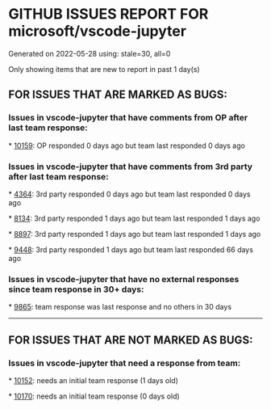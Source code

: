 
# GITHUB ISSUES REPORT FOR microsoft/vscode-jupyter


Generated on 2022-05-28 using: stale=30, all=0


Only showing items that are new to report in past 1 day(s)


## FOR ISSUES THAT ARE MARKED AS BUGS:


### Issues in vscode-jupyter that have comments from OP after last team response:


\* [10159](https://github.com/microsoft/vscode-jupyter/issues/10159 "jupyter does not provide correct completion suggestions"): OP responded 0 days ago but team last responded 0 days ago

### Issues in vscode-jupyter that have comments from 3rd party after last team response:


\* [4364](https://github.com/microsoft/vscode-jupyter/issues/4364 "Plotly graph animations do not work in jupyter notebook"): 3rd party responded 0 days ago but team last responded 0 days ago

\* [8134](https://github.com/microsoft/vscode-jupyter/issues/8134 "Failed to connect jupyterhub."): 3rd party responded 1 days ago but team last responded 1 days ago

\* [8897](https://github.com/microsoft/vscode-jupyter/issues/8897 "Unable to start OCAML kernel in WSL"): 3rd party responded 1 days ago but team last responded 1 days ago

\* [9448](https://github.com/microsoft/vscode-jupyter/issues/9448 "Notebook outline should only list the title, not all the markdown contents"): 3rd party responded 1 days ago but team last responded 66 days ago

### Issues in vscode-jupyter that have no external responses since team response in 30+ days:


\* [9865](https://github.com/microsoft/vscode-jupyter/issues/9865 "Kernel instance is not selected after it is started"): team response was last response and no others in 30 days

---

## FOR ISSUES THAT ARE NOT MARKED AS BUGS:


### Issues in vscode-jupyter that need a response from team:


\* [10152](https://github.com/microsoft/vscode-jupyter/issues/10152 "Circular dependencies / Tangles between modules"): needs an initial team response (1 days old)

\* [10170](https://github.com/microsoft/vscode-jupyter/issues/10170 "Test Variable Viewer in the web"): needs an initial team response (0 days old)
